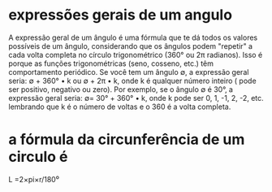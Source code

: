 # expressões gerais de um angulo
A expressão geral de um ângulo é uma fórmula que te dá todos os valores possíveis de um ângulo, considerando que os ângulos podem "repetir" a cada volta completa no círculo trigonométrico (360° ou 2π radianos).
 Isso é porque as funções trigonométricas (seno, cosseno, etc.) têm comportamento periódico.
Se você tem um ângulo ∅, a expressão geral seria:
∅ + 360° • k ou ∅ + 2π • k, onde k é qualquer número inteiro ( pode ser positivo, negativo ou zero).
Por exemplo, se o ângulo ∅ é 30°, a expressão geral seria: ∅= 30° + 360° • k, onde k pode ser 0, 1, -1, 2, -2, etc. lembrando que k é o número de voltas e o 360 é a volta completa.
# a fórmula da circunferência de um circulo é 
L =2×pi×r/180⁰
